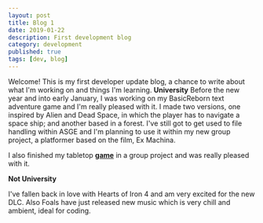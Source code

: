 ```yaml
---
layout: post
title: Blog 1
date: 2019-01-22
description: First development blog
category: development
published: true
tags: [dev, blog]
---
```


Welcome!
This is my first developer update blog, a chance to write about what I'm working on and things I'm learning.
<b>University</b>
Before the new year and into early January, I was working on my BasicReborn text adventure game and I'm really pleased with it.
I made two versions, one inspired by Alien and Dead Space, in which the player has to navigate a space ship; and another based in a forest.
I've still got to get used to file handling within ASGE and I'm planning to use it within my new group project, a platformer based on the film, Ex Machina.

I also finished my tabletop **[game](https://youtu.be/Ku7eDkWR12o)** in a group project and was really pleased with it.

<b>Not University</b>

I've fallen back in love with Hearts of Iron 4 and am very excited for the new DLC.
Also Foals have just released new music which is very chill and ambient, ideal for coding.




